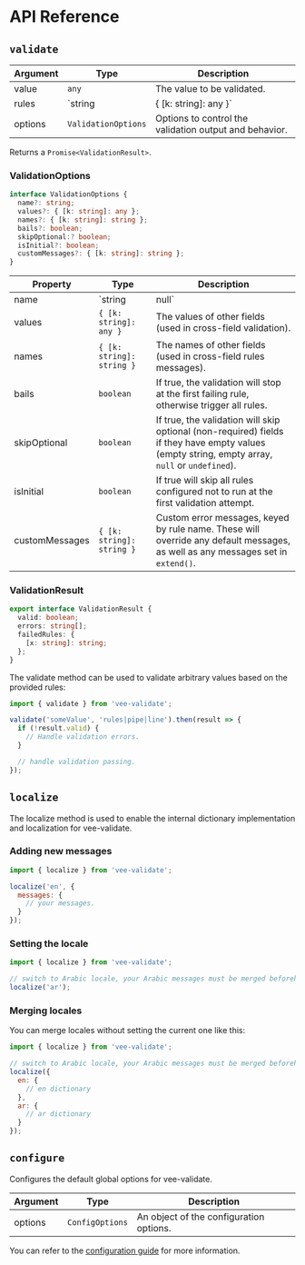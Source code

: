 # API Reference

## `validate`

| Argument | Type                            | Description                                            |
| -------- | ------------------------------- | ------------------------------------------------------ |
| value    | `any`                           | The value to be validated.                             |
| rules    | `string | { [k: string]: any }` | The rules to be used for validation.                   |
| options  | `ValidationOptions`             | Options to control the validation output and behavior. |

Returns a `Promise<ValidationResult>`.

### ValidationOptions

```ts
interface ValidationOptions {
  name?: string;
  values?: { [k: string]: any };
  names?: { [k: string]: string };
  bails?: boolean;
  skipOptional:? boolean;
  isInitial?: boolean;
  customMessages?: { [k: string]: string };
}
```

| Property       | Type                      | Description                                                                                                                                    |
| -------------- | ------------------------- | ---------------------------------------------------------------------------------------------------------------------------------------------- |
| name           | `string | null`           | The name of the field to be validate (will be used for error messages).                                                                        |
| values         | `{ [k: string]: any }`    | The values of other fields (used in cross-field validation).                                                                                   |
| names          | `{ [k: string]: string }` | The names of other fields (used in cross-field rules messages).                                                                                |
| bails          | `boolean`                 | If true, the validation will stop at the first failing rule, otherwise trigger all rules.                                                      |
| skipOptional   | `boolean`                 | If true, the validation will skip optional (non-required) fields if they have empty values (empty string, empty array, `null` or `undefined`). |
| isInitial      | `boolean`                 | If true will skip all rules configured not to run at the first validation attempt.                                                             |
| customMessages | `{ [k: string]: string }` | Custom error messages, keyed by rule name. These will override any default messages, as well as any messages set in `extend()`.                |

### ValidationResult

```ts
export interface ValidationResult {
  valid: boolean;
  errors: string[];
  failedRules: {
    [x: string]: string;
  };
}
```

The validate method can be used to validate arbitrary values based on the provided rules:

```js
import { validate } from 'vee-validate';

validate('someValue', 'rules|pipe|line').then(result => {
  if (!result.valid) {
    // Handle validation errors.
  }

  // handle validation passing.
});
```

## `localize`

The localize method is used to enable the internal dictionary implementation and localization for vee-validate.

### Adding new messages

```js
import { localize } from 'vee-validate';

localize('en', {
  messages: {
    // your messages.
  }
});
```

### Setting the locale

```js
import { localize } from 'vee-validate';

// switch to Arabic locale, your Arabic messages must be merged beforehand.
localize('ar');
```

### Merging locales

You can merge locales without setting the current one like this:

```js
import { localize } from 'vee-validate';

// switch to Arabic locale, your Arabic messages must be merged beforehand.
localize({
  en: {
    // en dictionary
  },
  ar: {
    // ar dictionary
  }
});
```

## `configure`

Configures the default global options for vee-validate.

| Argument | Type            | Description                             |
| -------- | --------------- | --------------------------------------- |
| options  | `ConfigOptions` | An object of the configuration options. |

You can refer to the [configuration guide](../configuration.md) for more information.
